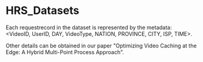 # HRS_Datasets
Each   requestrecord   in   the   dataset   is   represented   by   the   metadata:
<VideoID, UserID, DAY, VideoType, NATION, PROVINCE, CITY, ISP, TIME>.

Other details can be obtained in our paper "Optimizing Video Caching at the Edge: A Hybrid Multi-Point Process Approach".
